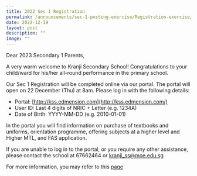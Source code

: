 ```yaml
---
title: 2022 Sec 1 Registration
permalink: /announcements/sec-1-posting-exercise/Registration-exercise/
date: 2022-12-19
layout: post
description: ""
image: ""
---
```

Dear 2023 Secondary 1 Parents,

A very warm welcome to Kranji Secondary School! Congratulations to your child/ward for his/her all-round performance in the primary school.

Our Sec 1 Registration will be completed online via our portal. The portal will open on 22 December (Thu) at 8am. Please log in with the following details:

*   Portal: [http://kss.edmension.com](http://kss.edmension.com/)
*   User ID: Last 4 digits of NRIC + Letter (e.g. 1234A)
*   Date of Birth: YYYY-MM-DD (e.g. 2010-01-01)

In the portal you will find information on purchase of textbooks and uniforms, orientation programme, offering subjects at a higher level and Higher MTL, and FAS application.

If you are unable to log in to the portal, or you require any other assistance, please contact the school at 67662464 or [kranji\_ss@moe.edu.sg](mailto:kranji_ss@moe.edu.sg)

For more information, you may refer to this [page](https://www.kranjisec.moe.edu.sg/admissions/Secondary-One-Posting/Sec-1-posting/)